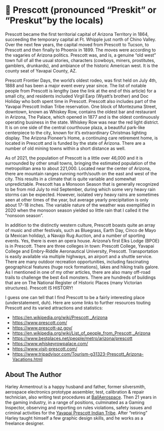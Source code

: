 # 🗽 Prescott (pronounced “Preskit” or “Preskut”by the locals)

Prescott became the first territorial capital of Arizona Territory in 1864,
succeeding the temporary capital at Ft. Whipple just north of Chino Valley. Over
the next few years, the capital moved from Prescott to Tucson, to Prescott and
then finally to Phoenix in 1899. The moves were according to the vagaries of
Arizona politics. Prescott was, and is, a genuine “old west” town full of all
the usual stories, characters (cowboys, miners, prostitutes, gamblers,
drunkards), and ambiance of the historic American west. It is the county seat of
Yavapai County, AZ.

Prescott Frontier Days, the world’s oldest rodeo, was first held on July 4th,
1888 and has been a major event every year since. The list of notable people
from Prescott is lengthy (see the link at the end of this article) for a small
city, and residents included Virgil Earp (Wyatt’s brother) and Doc Holiday who
both spent time in Prescott. Prescott also includes part of the Yavapai Prescott
Indian Tribe reservation. One block of Montezuma Street, downtown, known as
Whiskey Row, contains the oldest bar and restaurant in Arizona, The Palace,
which opened in 1877 and is the oldest continuously operating business in the
state. Whiskey Row was near the red light district. It is on one side of the
central courthouse plaza, a beautiful park-like centerpiece to the city, known
for it’s extraordinary Christmas lighting display. The Arizona Pioneer’s Home, a
continuing care retirement home, is located in Prescott and is funded by the
state of Arizona. There are a number of old mining towns within a short distance
as well.

As of 2021, the population of Prescott is a little over 46,000 and it is
surrounded by other small towns, bringing the estimated population of the
metropolitan area to about 221,000. Located near the center of Arizona, there
are mountain ranges running north/south on the east and west of the city. This
results in a climate that is quite variable and somewhat unpredictable. Prescott
has a Monsoon Season that is generally recognized to be from mid July to mid
September, during which some very heavy rain storms can be expected. However,
isolated very heavy rains are sometimes seen at other times of the year, but
average yearly precipitation is only about 17-18 inches. The variable nature of
the weather was exemplified in 2020 when the monsoon season yielded so little
rain that I called it the “nonsoon season”.

In addition to the distinctly western culture, Prescott boasts quite an array of
music and other festivals, such as Bluegrass, Earth Day, Cinco de Mayo (a
Mexican holiday), a Navajo Rug Auction, and a number of sporting events. Yes,
there is even an opera house. Arizona’s first Elks Lodge (BPOE) is in Prescott.
There are three colleges in town: Prescott College, Yavapai College and
Embry-Riddle Aeronautical University, Prescott. Transportation is easily
available via multiple highways, an airport and a shuttle service. There are
many outdoor recreation opportunities, including fascinating geographical
features (huge rock formations), lakes and hiking trails galore. As I mentioned
in one of my other articles, there are also many off-road trails to challenge
the best 4x4 monsters. There are hundreds of buildings that are on The National
Register of Historic Places (many Victorian structures). Prescott IS HISTORY!

I guess one can tell that I find Prescott to be a fairly interesting place
(understatement, duh). Here are some links to further resources touting Prescott
and its varied attractions and statistics:

- <https://en.wikipedia.org/wiki/Prescott,_Arizona>
- <https://www.prescott.com/>
- <https://www.prescott-az.gov/>
- <https://en.wikipedia.org/wiki/List_of_people_from_Prescott,_Arizona>
- <https://www.bestplaces.net/people/metro/arizona/prescott>
- <https://www.whiskeyrowpalace.com/>
- <https://www.visit-prescott.com/>
- <https://www.tripadvisor.com/Tourism-g31323-Prescott_Arizona-Vacations.html>

## About The Author

Harley Armentrout is a happy husband and father, former silversmith, aerospace
electronics prototype assembler, test, calibration & repair technician, also
writing test procedures at [BallAerospace](https://www.ball.com/aerospace). Then
21 years in the gaming industry, in a range of positions, culminated as a Gaming
Inspector, observing and reporting on rules violations, safety issues and
criminal activities for the
[Yavapai Prescott Indian Tribe](https://buckyscasino.com/). After “retiring”
Harley taught himself a few graphic design skills, and he works as a freelance
designer.
